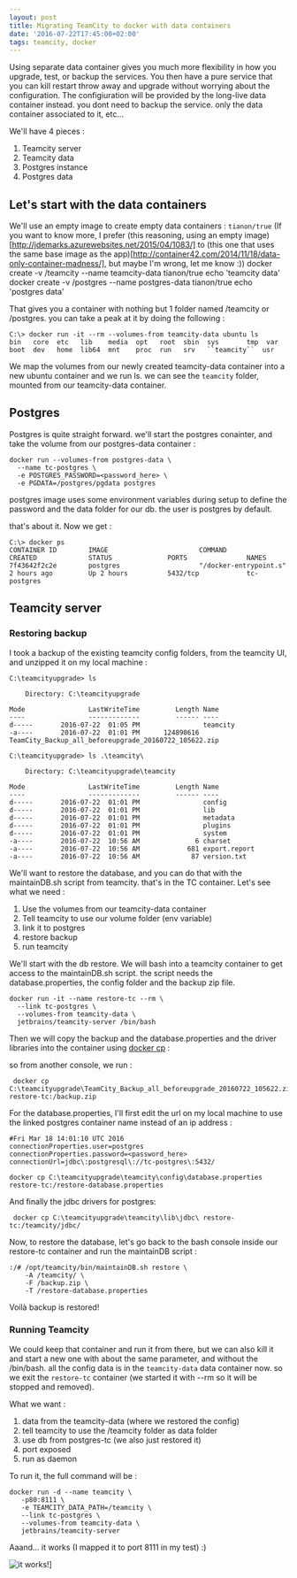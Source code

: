 ```yaml
---
layout: post
title: Migrating TeamCity to docker with data containers
date: '2016-07-22T17:45:00+02:00'
tags: teamcity, docker
---
```

Using separate data container gives you much more flexibility in how you upgrade, test, or backup the services. You then have a pure service that you can kill restart throw away and upgrade without worrying about the configuration. The configiuration will be provided by the long-live data container instead.
you dont need to backup the service. only the data container associated to it, etc...

We'll have 4 pieces :
1. Teamcity server
2. Teamcity data
3. Postgres instance
4. Postgres data

## Let's start with the data containers

We'll use an empty image to create empty data containers : `tianon/true`
(If you want to know more, I prefer (this reasoning, using an empty image)[http://jdemarks.azurewebsites.net/2015/04/1083/] to (this one that uses the same base image as the app)[http://container42.com/2014/11/18/data-only-container-madness/], but maybe I'm wrong, let me know :))
    docker create -v /teamcity --name teamcity-data tianon/true echo 'teamcity data'
    docker create -v /postgres --name postgres-data tianon/true echo 'postgres data'

That gives you a container with nothing but 1 folder named /teamcity or /postgres.
you can take a peak at it by doing the following :

    C:\> docker run -it --rm --volumes-from teamcity-data ubuntu ls
    bin   core  etc   lib    media  opt   root  sbin  sys       tmp  var
    boot  dev   home  lib64  mnt    proc  run   srv   ``teamcity``  usr

We map the volumes from our newly created teamcity-data container into a new ubuntu container and we run ls. we can see the `teamcity` folder, mounted from our teamcity-data container.

## Postgres

Postgres is quite straight forward. we'll start the postgres conainter, and take the volume from our postgres-data container :

    docker run --volumes-from postgres-data \
      --name tc-postgres \
      -e POSTGRES_PASSWORD=<password_here> \
      -e PGDATA=/postgres/pgdata postgres

postgres image uses some environment variables during setup to define the password and the data folder for our db. the user is postgres by default.

that's about it. Now we get :

    C:\> docker ps
    CONTAINER ID        IMAGE                       COMMAND                  CREATED             STATUS              PORTS               NAMES
    7f43642f2c2e        postgres                    "/docker-entrypoint.s"   2 hours ago         Up 2 hours          5432/tcp            tc-postgres


## Teamcity server

### Restoring backup

I took a backup of the existing teamcity config folders, from the teamcity UI, and unzipped it on my local machine :

    C:\teamcityupgrade> ls

        Directory: C:\teamcityupgrade

    Mode                LastWriteTime         Length Name
    ----                -------------         ------ ----
    d-----       2016-07-22  01:05 PM                teamcity
    -a----       2016-07-22  01:01 PM      124890616 TeamCity_Backup_all_beforeupgrade_20160722_105622.zip

    C:\teamcityupgrade> ls .\teamcity\

        Directory: C:\teamcityupgrade\teamcity

    Mode                LastWriteTime         Length Name
    ----                -------------         ------ ----
    d-----       2016-07-22  01:01 PM                config
    d-----       2016-07-22  01:01 PM                lib
    d-----       2016-07-22  01:01 PM                metadata
    d-----       2016-07-22  01:01 PM                plugins
    d-----       2016-07-22  01:01 PM                system
    -a----       2016-07-22  10:56 AM              6 charset
    -a----       2016-07-22  10:56 AM            681 export.report
    -a----       2016-07-22  10:56 AM             87 version.txt

We'll want to restore the database, and you can do that with the maintainDB.sh script from teamcity. that's in the TC container. Let's see what we need :

 1. Use the volumes from our teamcity-data container
 2. Tell teamcity to use our volume folder (env variable)
 3. link it to postgres
 4. restore backup
 6. run teamcity

We'll start with the db restore. We will bash into a teamcity container to get access to the maintainDB.sh script. the script needs the database.properties, the config folder and the backup zip file.

    docker run -it --name restore-tc --rm \
      --link tc-postgres \
      --volumes-from teamcity-data \
      jetbrains/teamcity-server /bin/bash

Then we will copy the backup and the database.properties and the driver libraries into the container using [docker cp](https://docs.docker.com/engine/reference/commandline/cp/) :

so from another console, we run :

     docker cp C:\teamcityupgrade\TeamCity_Backup_all_beforeupgrade_20160722_105622.zip restore-tc:/backup.zip

For the database.properties, I'll first edit the url on my local machine to use the linked postgres container name instead of an ip address :

    #Fri Mar 18 14:01:10 UTC 2016
    connectionProperties.user=postgres
    connectionProperties.password=<password_here>
    connectionUrl=jdbc\:postgresql\://tc-postgres\:5432/
<!-- -->
    docker cp C:\teamcityupgrade\teamcity\config\database.properties restore-tc:/restore-database.properties

And finally the jdbc drivers for postgres:

     docker cp C:\teamcityupgrade\teamcity\lib\jdbc\ restore-tc:/teamcity/jdbc/

Now, to restore the database, let's go back to the bash console inside our restore-tc container and run the maintainDB script :

    :/# /opt/teamcity/bin/maintainDB.sh restore \
        -A /teamcity/ \
        -F /backup.zip \
        -T /restore-database.properties

Voilà backup is restored!

### Running Teamcity

We could keep that container and run it from there, but we can also kill it and start a new one with about the same parameter, and without the /bin/bash.
all the config data is in the `teamcity-data` data container now.
so we exit the `restore-tc` container (we started it with --rm so it will be stopped and removed).

What we want :
1. data from the teamcity-data (where we restored the config)
2. tell teamcity to use the /teamcity folder as data folder
2. use db from postgres-tc (we also just restored it)
3. port exposed
4. run as daemon

To run it, the full command will be :

    docker run -d --name teamcity \
       -p80:8111 \
       -e TEAMCITY_DATA_PATH=/teamcity \
       --link tc-postgres \
       --volumes-from teamcity-data \
       jetbrains/teamcity-server

Aaand... it works (I mapped it to port 8111 in my test) :)

![it works!](/blog/assets/article_images/2016-07-22-migrating-teamcity/tc-works.png)]
